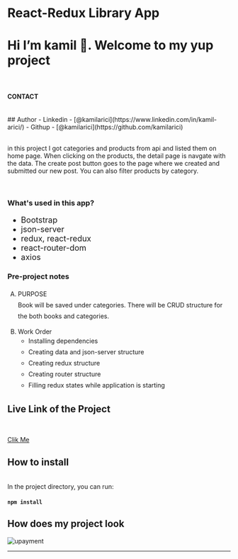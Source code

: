 <h1>React-Redux Library App</h1>
<h1>Hi I’m kamil 👋. Welcome to my yup project </h1>

<br>
<h4>CONTACT</h4>
<br>
## Author
- Linkedin - [@kamilarici](https://www.linkedin.com/in/kamil-arici/)
- Githup - [@kamilarici](https://github.com/kamilarici)
<br>
<br>

<p>in this project I got categories and products from api and listed them on home page. When clicking on the products, the detail page is navgate with the data. The create post button goes to the page where we created and submitted our new post. You can also filter products by category.</p>

<br>

<h3>What's used in this app?</h3>
<ul style="font-size: 18px;">
  <li>Bootstrap</li>
  <li>json-server</li>
  <li>redux, react-redux</li>
  <li>react-router-dom</li>
  <li>axios</li>
</ul>

<h3>Pre-project notes</h3>
<ol type="A">
  <li style="line-height: 25px;">
    PURPOSE <br>
    Book will be saved under categories. There will be CRUD structure for the both books and categories.</p>
  </li>
  <li>Work Order <br>
    <ul style="line-height: 25px;">
        <li>Installing dependencies</li>
        <li>Creating data and json-server structure</li>
        <li>Creating redux structure</li>
        <li>Creating router structure</li>
        <li>Filling redux states while application is starting</li>
    </ol>
  </li>
</ol>

<h2>Live Link of the Project</h2>

<br>

[Clik Me](https://github.com/kamilarici/tw8-2-react-comp)


 
<h2>How to install</h2>


<br>
In the project directory, you can run:

#### `npm install`

<h2>How does my project look</h2>

![upayment](https://user-images.githubusercontent.com/129012602/249949876-7175b82d-6c97-4ee2-acff-0737bc0ce221.gif)
**********************************************




